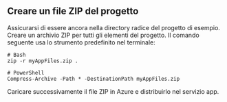 ## <a name="create-a-project-zip-file"></a>Creare un file ZIP del progetto

Assicurarsi di essere ancora nella directory radice del progetto di esempio. Creare un archivio ZIP per tutti gli elementi del progetto. Il comando seguente usa lo strumento predefinito nel terminale:

```
# Bash
zip -r myAppFiles.zip .

# PowerShell
Compress-Archive -Path * -DestinationPath myAppFiles.zip
``` 

Caricare successivamente il file ZIP in Azure e distribuirlo nel servizio app.